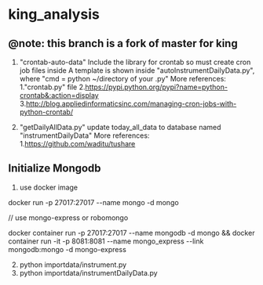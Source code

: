 # king_analysis

## @note: this branch is a fork of master for king

1) "crontab-auto-data"
  Include the library for crontab so must create cron job files inside
  A template is shown inside "autoInstrumentDailyData.py", where "cmd = python ~/directory of your .py"
  More references:
 1."crontab.py" file
 2.https://pypi.python.org/pypi?name=python-crontab&:action=display 
 3.http://blog.appliedinformaticsinc.com/managing-cron-jobs-with-python-crontab/

2) "getDailyAllData.py"
  update today_all_data to database named "instrumentDailyData"
  More references:
 1.https://github.com/waditu/tushare

## Initialize Mongodb
1) use docker image 

docker run -p 27017:27017 --name mongo -d mongo

// use mongo-express or robomongo

docker container run -p 27017:27017 --name mongodb -d mongo && docker container run -it -p 8081:8081 --name mongo_express --link mongodb:mongo -d mongo-express

2) python importdata/instrument.py
3) python importdata/instrumentDailyData.py
